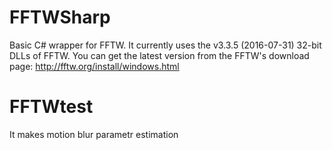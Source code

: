 FFTWSharp
===========

Basic C# wrapper for FFTW. It currently uses the v3.3.5 (2016-07-31) 32-bit DLLs of FFTW. You can get the latest version from the FFTW's download page: http://fftw.org/install/windows.html


FFTWtest
==========

It makes motion blur parametr estimation
